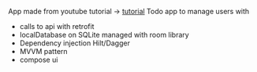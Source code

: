 App made from youtube tutorial -> [tutorial](https://youtu.be/Td4wHh_ZivE)
Todo app to manage users with
- calls to api with retrofit
- localDatabase on SQLite managed with room library
- Dependency injection Hilt/Dagger 
- MVVM pattern
- compose ui